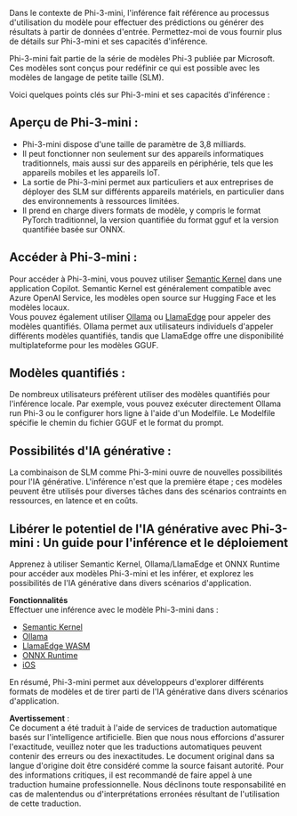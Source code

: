 Dans le contexte de Phi-3-mini, l'inférence fait référence au processus d'utilisation du modèle pour effectuer des prédictions ou générer des résultats à partir de données d'entrée. Permettez-moi de vous fournir plus de détails sur Phi-3-mini et ses capacités d'inférence.

Phi-3-mini fait partie de la série de modèles Phi-3 publiée par Microsoft. Ces modèles sont conçus pour redéfinir ce qui est possible avec les modèles de langage de petite taille (SLM).

Voici quelques points clés sur Phi-3-mini et ses capacités d'inférence :

## **Aperçu de Phi-3-mini :**
- Phi-3-mini dispose d'une taille de paramètre de 3,8 milliards.
- Il peut fonctionner non seulement sur des appareils informatiques traditionnels, mais aussi sur des appareils en périphérie, tels que les appareils mobiles et les appareils IoT.
- La sortie de Phi-3-mini permet aux particuliers et aux entreprises de déployer des SLM sur différents appareils matériels, en particulier dans des environnements à ressources limitées.
- Il prend en charge divers formats de modèle, y compris le format PyTorch traditionnel, la version quantifiée du format gguf et la version quantifiée basée sur ONNX.

## **Accéder à Phi-3-mini :**
Pour accéder à Phi-3-mini, vous pouvez utiliser [Semantic Kernel](https://github.com/microsoft/SemanticKernelCookBook?WT.mc_id=aiml-138114-kinfeylo) dans une application Copilot. Semantic Kernel est généralement compatible avec Azure OpenAI Service, les modèles open source sur Hugging Face et les modèles locaux.  
Vous pouvez également utiliser [Ollama](https://ollama.com) ou [LlamaEdge](https://llamaedge.com) pour appeler des modèles quantifiés. Ollama permet aux utilisateurs individuels d'appeler différents modèles quantifiés, tandis que LlamaEdge offre une disponibilité multiplateforme pour les modèles GGUF.

## **Modèles quantifiés :**
De nombreux utilisateurs préfèrent utiliser des modèles quantifiés pour l'inférence locale. Par exemple, vous pouvez exécuter directement Ollama run Phi-3 ou le configurer hors ligne à l'aide d'un Modelfile. Le Modelfile spécifie le chemin du fichier GGUF et le format du prompt.

## **Possibilités d'IA générative :**
La combinaison de SLM comme Phi-3-mini ouvre de nouvelles possibilités pour l'IA générative. L'inférence n'est que la première étape ; ces modèles peuvent être utilisés pour diverses tâches dans des scénarios contraints en ressources, en latence et en coûts.

## **Libérer le potentiel de l'IA générative avec Phi-3-mini : Un guide pour l'inférence et le déploiement**  
Apprenez à utiliser Semantic Kernel, Ollama/LlamaEdge et ONNX Runtime pour accéder aux modèles Phi-3-mini et les inférer, et explorez les possibilités de l'IA générative dans divers scénarios d'application.

**Fonctionnalités**  
Effectuer une inférence avec le modèle Phi-3-mini dans :

- [Semantic Kernel](https://github.com/Azure-Samples/Phi-3MiniSamples/tree/main/semantickernel?WT.mc_id=aiml-138114-kinfeylo)  
- [Ollama](https://github.com/Azure-Samples/Phi-3MiniSamples/tree/main/ollama?WT.mc_id=aiml-138114-kinfeylo)  
- [LlamaEdge WASM](https://github.com/Azure-Samples/Phi-3MiniSamples/tree/main/wasm?WT.mc_id=aiml-138114-kinfeylo)  
- [ONNX Runtime](https://github.com/Azure-Samples/Phi-3MiniSamples/tree/main/onnx?WT.mc_id=aiml-138114-kinfeylo)  
- [iOS](https://github.com/Azure-Samples/Phi-3MiniSamples/tree/main/ios?WT.mc_id=aiml-138114-kinfeylo)

En résumé, Phi-3-mini permet aux développeurs d'explorer différents formats de modèles et de tirer parti de l'IA générative dans divers scénarios d'application.

**Avertissement** :  
Ce document a été traduit à l'aide de services de traduction automatique basés sur l'intelligence artificielle. Bien que nous nous efforcions d'assurer l'exactitude, veuillez noter que les traductions automatiques peuvent contenir des erreurs ou des inexactitudes. Le document original dans sa langue d'origine doit être considéré comme la source faisant autorité. Pour des informations critiques, il est recommandé de faire appel à une traduction humaine professionnelle. Nous déclinons toute responsabilité en cas de malentendus ou d'interprétations erronées résultant de l'utilisation de cette traduction.